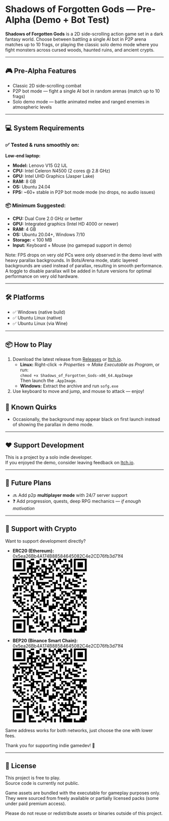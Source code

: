 # Shadows of Forgotten Gods — Pre-Alpha (Demo + Bot Test)

**Shadows of Forgotten Gods** is a 2D side-scrolling action game set in a dark fantasy world.
Choose between battling a single AI bot in P2P arena matches up to 10 frags, or playing the classic solo demo mode where you fight monsters across cursed woods, haunted ruins, and ancient crypts.

---

## 🎮 Pre-Alpha Features

- Classic 2D side-scrolling combat
- P2P bot mode — fight a single AI bot in random arenas (match up to 10 frags)
- Solo demo mode — battle animated melee and ranged enemies in atmospheric levels

---

## 💻 System Requirements

### ✅ Tested & runs smoothly on:

**Low-end laptop:**  
- **Model:** Lenovo V15 G2 IJL  
- **CPU:** Intel Celeron N4500 (2 cores @ 2.8 GHz)  
- **GPU:** Intel UHD Graphics (Jasper Lake)  
- **RAM:** 8 GB  
- **OS:** Ubuntu 24.04  
- **FPS:** ~60+ stable in P2P bot mode mode (no drops, no audio issues)

### 📦 Minimum Suggested:

- **CPU:** Dual Core 2.0 GHz or better  
- **GPU:** Integrated graphics (Intel HD 4000 or newer)  
- **RAM:** 4 GB  
- **OS:** Ubuntu 20.04+, Windows 7/10  
- **Storage:** < 100 MB
- **Input:** Keyboard + Mouse (no gamepad support in demo)

Note: FPS drops on very old PCs were only observed in the demo level with heavy parallax backgrounds.
In Bots/Arena mode, static layered backgrounds are used instead of parallax, resulting in smooth performance.
A toggle to disable parallax will be added in future versions for optimal performance on very old hardware.

---

## 🛠️ Platforms

- ✅ Windows (native build)
- ✅ Ubuntu Linux (native)
- ✅ Ubuntu Linux (via Wine)

---

## 📦 How to Play

1. Download the latest release from [Releases](https://github.com/allexstorm/Shadows-of-Forgotten-Gods-Releases/releases) or [Itch.io](https://allexstorm.itch.io/shadows-of-forgotten-gods).
   - **Linux:** Right-click → *Properties* → *Make Executable as Program*, or run:  
     `chmod +x Shadows_of_Forgotten_Gods-x86_64.AppImage`  
     Then launch the `.AppImage`.
   - **Windows:** Extract the archive and run `sofg.exe`
2. Use keyboard to move and jump, and mouse to attack — enjoy!

## 🚧 Known Quirks

- Occasionally, the background may appear black on first launch instead of showing the parallax in demo mode.

---

## ❤️ Support Development

This is a project by a solo indie developer.  
If you enjoyed the demo, consider leaving feedback on [Itch.io](https://allexstorm.itch.io/shadows-of-forgotten-gods).

---

## 🧪 Future Plans

- 🔜 Add p2p **multiplayer mode** with 24/7 server support  
- ❓ Add progression, quests, deep RPG mechanics — *if enough motivation*  

---

## 💸 Support with Crypto

Want to support development directly?  

- **ERC20 (Ethereum):**              
0x5ea26Bb4A174B88584645082C4e2CD76fb3d71f4
![Support from Ethereum](https://raw.githubusercontent.com/allexstorm/Shadows-of-Forgotten-Gods-Releases/main/QR/Ethereum-ERC20-QRCODE.png)

- **BEP20 (Binance Smart Chain):**   
0x5ea26Bb4A174B88584645082C4e2CD76fb3d71f4
![Support from BNB](https://raw.githubusercontent.com/allexstorm/Shadows-of-Forgotten-Gods-Releases/main/QR/BNB-BEP20-QRCODE.png)

Same address works for both networks, just choose the one with lower fees.

Thank you for supporting indie gamedev! 🙏

---

## 🧠 License

This project is free to play.  
Source code is currently not public.

Game assets are bundled with the executable for gameplay purposes only.  
They were sourced from freely available or partially licensed packs (some under paid premium access).

Please do not reuse or redistribute assets or binaries outside of this project.